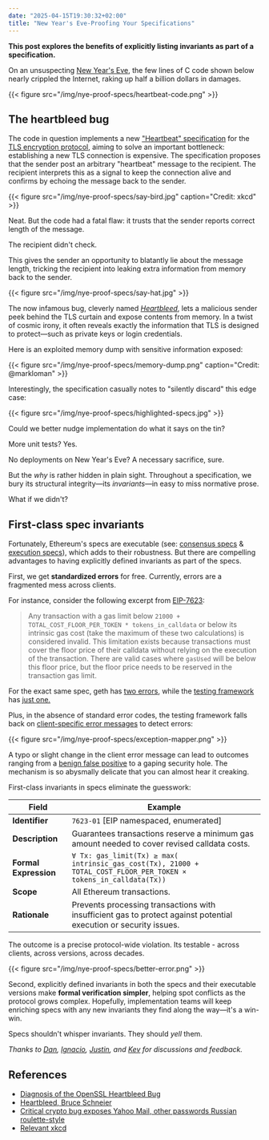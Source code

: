 ```yaml
---
date: "2025-04-15T19:30:32+02:00"
title: "New Year's Eve-Proofing Your Specifications"
---
```


**This post explores the benefits of explicitly listing invariants as part of a specification.**

On an unsuspecting [New Year's Eve](https://github.com/openssl/openssl/commit/4817504d069b4c5082161b02a22116ad75f822b1), the few lines of C code shown below nearly crippled the Internet, raking up half a billion dollars in damages.

{{< figure src="/img/nye-proof-specs/heartbeat-code.png" >}}

## The heartbleed bug

The code in question implements a new ["Heartbeat" specification](https://www.rfc-editor.org/rfc/rfc6520) for the [TLS encryption protocol](https://en.wikipedia.org/wiki/Transport_Layer_Security), aiming to solve an important bottleneck: establishing a new TLS connection is expensive. The specification proposes that the sender post an arbitrary "heartbeat" message to the recipient. The recipient interprets this as a signal to keep the connection alive and confirms by echoing the message back to the sender.

{{< figure src="/img/nye-proof-specs/say-bird.jpg" caption="Credit: xkcd" >}}

Neat. But the code had a fatal flaw: it trusts that the sender reports correct length of the message.

The recipient didn't check.

This gives the sender an opportunity to blatantly lie about the message length, tricking the recipient into leaking extra information from memory back to the sender.

{{< figure src="/img/nye-proof-specs/say-hat.jpg" >}}

The now infamous bug, cleverly named [_Heartbleed_](https://www.heartbleed.com/), lets a malicious sender peek behind the TLS curtain and expose contents from memory. In a twist of cosmic irony, it often reveals exactly the information that TLS is designed to protect—such as private keys or login credentials.

Here is an exploited memory dump with sensitive information exposed:

{{< figure src="/img/nye-proof-specs/memory-dump.png" caption="Credit: @markloman" >}}

Interestingly, the specification casually notes to "silently discard" this edge case:

{{< figure src="/img/nye-proof-specs/highlighted-specs.jpg" >}}

Could we better nudge implementation do what it says on the tin?

More unit tests? Yes.

No deployments on New Year's Eve? A necessary sacrifice, sure.

But the _why_ is rather hidden in plain sight. Throughout a specification, we bury its structural integrity—its _invariants_—in easy to miss normative prose.

What if we didn't?

## First-class spec invariants

Fortunately, Ethereum's specs are executable (see: [consensus specs](https://github.com/ethereum/consensus-specs) & [execution specs](https://github.com/ethereum/execution-specs)), which adds to their robustness. But there are compelling advantages to having explicitly defined invariants as part of the specs.

First, we get **standardized errors** for free. Currently, errors are a fragmented mess across clients.

For instance, consider the following excerpt from [EIP-7623](https://eips.ethereum.org/EIPS/eip-7623):

> Any transaction with a gas limit below `21000 + TOTAL_COST_FLOOR_PER_TOKEN * tokens_in_calldata` or below its intrinsic
> gas cost (take the maximum of these two calculations) is considered invalid. This limitation exists because transactions
> must cover the floor price of their calldata without relying on the execution of the transaction.
> There are valid cases where `gasUsed` will be below this floor price, but the floor price needs to be reserved in
> the transaction gas limit.

For the exact same spec, geth has [two errors](https://github.com/ethereum/go-ethereum/blob/13b157a461c88678cd4e15ca005e7b45d823431b/core/error.go#L77-L83), while the [testing framework](https://github.com/ethereum/execution-spec-tests) has [just one.](https://github.com/ethereum/execution-spec-tests/issues/1412)

Plus, in the absence of standard error codes, the testing framework falls back on [client-specific error messages](https://github.com/ethereum/execution-spec-tests/blob/main/src/ethereum_clis/clis/geth.py) to detect errors:

{{< figure src="/img/nye-proof-specs/exception-mapper.png" >}}

A typo or slight change in the client error message can lead to outcomes ranging from a [benign false positive](https://github.com/ethereum/execution-spec-tests/issues/1412) to a gaping security hole.
The mechanism is so abysmally delicate that you can almost hear it creaking.

First-class invariants in specs eliminate the guesswork:

| Field                 | Example                                                                                                           |
| --------------------- | ----------------------------------------------------------------------------------------------------------------- |
| **Identifier**        | `7623-01` [EIP namespaced, enumerated]                                                                            |
| **Description**       | Guarantees transactions reserve a minimum gas amount needed to cover revised calldata costs.                      |
| **Formal Expression** | `∀ Tx: gas_limit(Tx) ≥ max( intrinsic_gas_cost(Tx), 21000 + TOTAL_COST_FLOOR_PER_TOKEN × tokens_in_calldata(Tx))` |
| **Scope**             | All Ethereum transactions.                                                                                        |
| **Rationale**         | Prevents processing transactions with insufficient gas to protect against potential execution or security issues. |

The outcome is a precise protocol-wide violation. Its testable - across clients, across versions, across decades.

{{< figure src="/img/nye-proof-specs/better-error.png" >}}

Second, explicitly defined invariants in both the specs and their executable versions make **formal verification simpler**, helping spot conflicts as the protocol grows complex.
Hopefully, implementation teams will keep enriching specs with any new invariants they find along the way—it's a win-win.

Specs shouldn't whisper invariants. They should _yell_ them.

_Thanks to [Dan](https://github.com/danceratopz), [Ignacio](https://github.com/jsign), [Justin](https://github.com/jtraglia), and [Kev](https://github.com/kevaundray) for discussions and feedback._

## References

- [Diagnosis of the OpenSSL Heartbleed Bug](https://web.archive.org/web/20141015215508/http://blog.existentialize.com/diagnosis-of-the-openssl-heartbleed-bug.html)
- [Heartbleed, Bruce Schneier](https://www.schneier.com/blog/archives/2014/04/heartbleed.html)
- [Critical crypto bug exposes Yahoo Mail, other passwords Russian roulette-style](https://arstechnica.com/information-technology/2014/04/critical-crypto-bug-exposes-yahoo-mail-passwords-russian-roulette-style/)
- [Relevant xkcd](https://xkcd.com/1354/)
